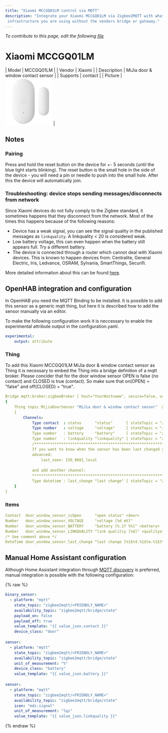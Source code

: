 ```yaml
---
title: "Xiaomi MCCGQ01LM control via MQTT"
description: "Integrate your Xiaomi MCCGQ01LM via Zigbee2MQTT with whatever smart home
 infrastructure you are using without the vendors bridge or gateway."
---
```


*To contribute to this page, edit the following
[file](https://github.com/Koenkk/zigbee2mqtt.io/blob/master/docs/devices/MCCGQ01LM.md)*

# Xiaomi MCCGQ01LM

| Model | MCCGQ01LM  |
| Vendor  | Xiaomi  |
| Description | MiJia door & window contact sensor |
| Supports | contact |
| Picture | ![Xiaomi MCCGQ01LM](../images/devices/MCCGQ01LM.jpg) |

## Notes


### Pairing
Press and hold the reset button on the device for +- 5 seconds (until the blue light starts blinking). The reset button is the small hole in the side of the device - you will need a pin or needle to push into the small hole. After this the device will automatically join.


### Troubleshooting: device stops sending messages/disconnects from network
Since Xiaomi devices do not fully comply to the Zigbee standard, it sometimes happens that they disconnect from the network.
Most of the times this happens because of the following reasons:
- Device has a weak signal, you can see the signal quality in the published messages as `linkquality`. A linkquality < 20 is considered weak.
- Low battery voltage, this can even happen when the battery still appears full. Try a different battery.
- The device is connected through a router which cannot deal with Xiaomi devices. This is known to happen devices from: Centralite, General Electric, Iris, Ledvance, OSRAM, Sylvania, SmartThings, Securifi.

More detailed information about this can be found [here](https://community.hubitat.com/t/xiaomi-aqara-devices-pairing-keeping-them-connected/623).


## OpenHAB integration and configuration
In OpenHAB you need the MQTT Binding to be installed. It is possible to add this sensor as a generic mqtt thing, but here it is described how to add the sensor manually via an editor.

To make the following configuration work it is neccessary to enable the experimental attribute output in the configuration.yaml.
```yaml
experimental:
    output: attribute
```

### Thing
To add this Xiaomi MCCGQ01LM MiJia door & window contact sensor as Thing it is necessary to embed the Thing into a bridge definition of a mqtt broker. Please concider that for the door window sensor OPEN is false (no contact) and CLOSED is true (contact). So make sure that on(OPEN) = "false" and off(CLOSED) = "true".

```yaml
Bridge mqtt:broker:zigbeeBroker [ host="YourHostname", secure=false, username="your_username", password="your_password" ]
{
    Thing topic MijiaDoorSensor "MiJia door & window contact sensor"  @ "Your room"
    {
        Channels:
            Type contact  : status      "status"      [ stateTopic = "zigbee2mqtt/<FRIENDLY_NAME>/contact", on="false", off="true" ]
            Type number   : voltage     "voltage"     [ stateTopic = "zigbee2mqtt/<FRIENDLY_NAME>/voltage" ]
            Type number   : battery     "battery"     [ stateTopic = "zigbee2mqtt/<FRIENDLY_NAME>/battery" ]
            Type number   : linkquality "linkquality" [ stateTopic = "zigbee2mqtt/<FRIENDLY_NAME>/linkquality" ]
            /****************************************************************************************************
            If you want to know when the sensor has been last changed you cann add to your configuration.yaml:
            advanced:
                last_seen: ISO_8601_local

            and add another channel:
            ****************************************************************************************************/
            Type datetime : last_change "last change" [ stateTopic = "zigbee2mqtt/<FRIENDLY_NAME>/last_seen" ]
    }
}
```

### Items
```yaml
Contact  door_window_sensor_isOpen      "open status" <door>                                {channel="mqtt:topic:zigbeeBroker:MijiaDoorSensor:status"}
Number   door_window_sensor_VOLTAGE     "voltage [%d mV]"                                   {channel="mqtt:topic:zigbeeBroker:MijiaDoorSensor:voltage"}
Number   door_window_sensor_BATTERY     "battery [%.1f %%]" <battery>                       {channel="mqtt:topic:zigbeeBroker:MijiaDoorSensor:battery"}
Number   door_window_sensor_LINKQUALITY "link qualitiy [%d]" <qualityofservice>             {channel="mqtt:topic:zigbeeBroker:MijiaDoorSensor:linkquality"}
/* See comment above */
DateTime door_window_sensor_last_change "last change [%1$td.%1$tm.%1$tY %1$tH:%1$tM:%1$tS]" {channel="mqtt:topic:zigbeeBroker:MijiaDoorSensor:last_change"}
```


## Manual Home Assistant configuration
Although Home Assistant integration through [MQTT discovery](../integration/home_assistant) is preferred,
manual integration is possible with the following configuration:


{% raw %}
```yaml
binary_sensor:
  - platform: "mqtt"
    state_topic: "zigbee2mqtt/<FRIENDLY_NAME>"
    availability_topic: "zigbee2mqtt/bridge/state"
    payload_on: false
    payload_off: true
    value_template: "{{ value_json.contact }}"
    device_class: "door"

sensor:
  - platform: "mqtt"
    state_topic: "zigbee2mqtt/<FRIENDLY_NAME>"
    availability_topic: "zigbee2mqtt/bridge/state"
    unit_of_measurement: "%"
    device_class: "battery"
    value_template: "{{ value_json.battery }}"

sensor:
  - platform: "mqtt"
    state_topic: "zigbee2mqtt/<FRIENDLY_NAME>"
    availability_topic: "zigbee2mqtt/bridge/state"
    icon: "mdi:signal"
    unit_of_measurement: "lqi"
    value_template: "{{ value_json.linkquality }}"
```
{% endraw %}


